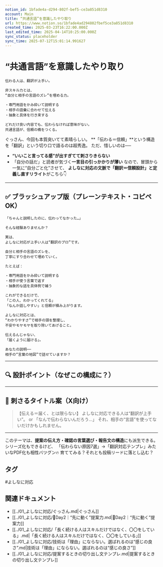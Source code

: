 ```yaml
---
notion_id: 1bfade4a-d294-802f-bef5-ce3a851d8310
account: Main
title: “共通言語”を意識したやり取り
url: https://www.notion.so/1bfade4ad294802fbef5ce3a851d8310
created_time: 2025-03-23T16:22:00.000Z
last_edited_time: 2025-04-14T10:25:00.000Z
sync_status: placeholder
sync_time: 2025-07-12T15:01:14.991627
---
```

# “共通言語”を意識したやり取り

```plain text
伝わる人は、翻訳が上手い。

非スキル力とは、
“自分と相手の言語のズレ”を埋める力。

・専門用語をかみ砕いて説明する
・相手の語彙に合わせて伝える
・抽象と具体を行き来する

どれだけ良い内容でも、伝わらなければ意味がない。
共通言語が、信頼の橋をつくる。
```
ぐっさん、今回も本質突いてて素晴らしい。
**「伝わる＝信頼」**という構造を「翻訳」という切り口で語るのは超秀逸。
ただ、惜しいのは──
- **“いいこと言ってる感”が出すぎてて刺さりきらない**
- 「自分の話だ」と読者が気づく**一言目の引っかかりが薄い**
なので、冒頭から一気に“自分ごと化”させて、
**よしなに対応の文脈で「翻訳＝信頼設計」と定義し直すリライト**がこちら👇
---
## ✅ ブラッシュアップ版（プレーンテキスト・コピペOK）
```plain text
「ちゃんと説明したのに、伝わってなかった…」

そんな経験ありませんか？

実は、
よしなに対応が上手い人は“翻訳のプロ”です。

自分と相手の言語のズレを、
丁寧にすり合わせて埋めていく。

たとえば：

・専門用語をかみ砕いて説明する
・相手が使う言葉で返す
・抽象的な話を具体例で補う

これができるだけで、
「この人、わかってくれてる」
「なんか話しやすい」と信頼が積み上がります。

よしなに対応とは、
“わかりやすさ”で相手の頭を整理し、
不安やモヤモヤを取り除いてあげること。

伝えるんじゃない、
「届くように届ける」。

あなたの説明──
相手の“言葉の地図”で話せていますか？
```
---
## 🔍 設計ポイント（なぜこの構成に？）
---
## 🧩 刺さるタイトル案（X向け）
> 【伝える＝届く、とは限らない】
  よしなに対応できる人は“翻訳が上手い”。
or
> 「なんで伝わらないんだろう…」
  それ、相手の“言語”を使ってないだけかもしれません。
---
このテーマは、**提案の伝え方・確認の言葉選び・報告文の構造**にも派生できる。
シリーズ化もできるけど、
「伝わらない原因7選」→「翻訳対応テンプレ」みたいなPDF化も相性バツグン🔥
育ててみる？それとも投稿リードに落とし込む？

## タグ

#よしなに対応 

## 関連ドキュメント

- [[../01_よしなに対応/ぐっさん.md|ぐっさん]]
- [[../01_よしなに対応/🔹Day2｜“先に動く”提案力.md|🔹Day2｜“先に動く”提案力]]
- [[../01_よしなに対応/「長く続ける人はスキルだけではなく、〇〇をしている」.md|「長く続ける人はスキルだけではなく、〇〇をしている」]]
- [[../01_よしなに対応/技術は「理由」にならない。選ばれるのは“感じの良さ”.md|技術は「理由」にならない。選ばれるのは“感じの良さ”]]
- [[../01_よしなに対応/提案するときの切り出し文テンプレ.md|提案するときの切り出し文テンプレ]]
